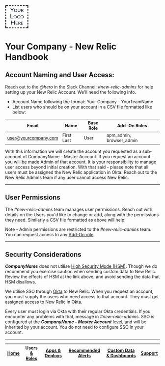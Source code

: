 <img src="IMG/logo.png" alt="YourLogo" width="15%">

# Your Company - New Relic Handbook

## Account Naming and User Access:
Reach out to the _@hero_ in the Slack Channel: _#new-relic-admins_ for help setting up your New Relic Account. We'll need the following info.

* Account Name following the format: Your Company - YourTeamName
* List users who should be on your account in a CSV file formatted like below:

|  Email | Name  |  Base Role |  Add-On Roles
|---|---|---|---
|  user@yourcompany.com |  First Last | User  |  apm_admin, browser_admin 


With this information we will create the account you requested as a sub-account of CompanyName - Master Account. If you request an account - you will be made Admin of that account. It is your responsibility to manage user access beyond initial creation. With that said - please note that all users must be assigned the New Relic application in Okta. Reach out to the New Relic Admins team if any user cannot access New Relic.

---

## User Permissions
The _#new-relic-admins_ team manages user permissions. Reach out with details on the Users you'd like to change or add, along with the permissions they need. Similarly a CSV file formatted as above will help.

Note - Admin permissions are restricted to the _#new-relic-admins_ team. You can request access to any [Add-On role](https://docs.newrelic.com/docs/accounts/accounts/roles-permissions/add-roles-permissions).

---

## Security Considerations
_**CompanyName**_ does not utilise [High Security Mode (HSM)](https://docs.newrelic.com/docs/agents/manage-apm-agents/configuration/high-security-mode). Though we do recommend you exercise caution when sending custom data to New Relic. Review the effects of HSM at the link above, and avoid sending the data that HSM disallows.

We utilise SSO through [Okta](https://okta.com) to New Relic. When you request an account, you must supply the users who need access to that account. They must get assigned access to New Relic in Okta.

Every user must login via Okta with their regular Okta credentials. If you encounter any problems with that, message in _#new-relic-admins_. SSO is configured at the _**CompanyName - Master Account**_ level, and will be inherited by your account. You do not need to configure SSO in your account.

---



|[Home](readme.md)	|[Users & Roles](UsersAndRoles.md)	|[Apps & Deploys](Apps%26Deploys.md)	|[Recommended Alerts](Alerts.md)	|[Custom Data & Dashboards](DashboardEvents.md)	|  [Support](support.md) |
|:---:	|:---:	|:---:	|:---:	|:---:	|:---:	|
